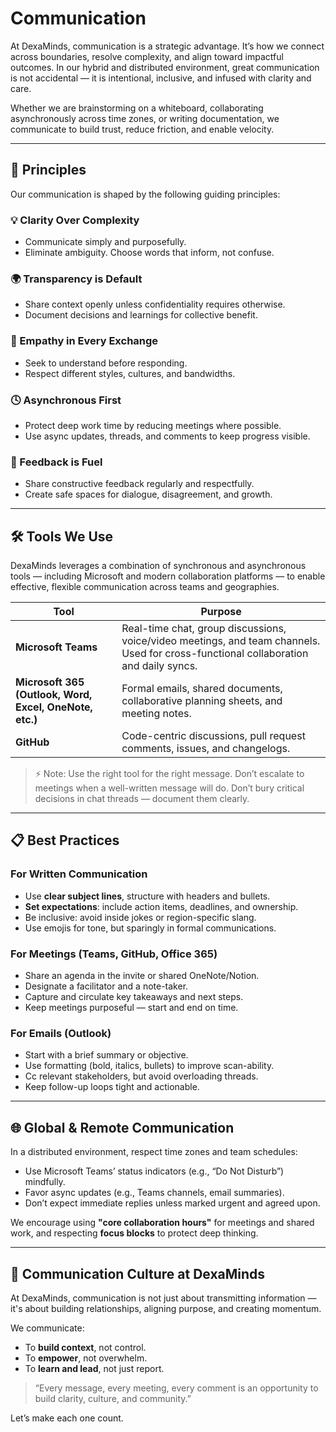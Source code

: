 # Communication

At DexaMinds, communication is a strategic advantage. It’s how we connect across boundaries, resolve complexity, and align toward impactful outcomes. In our hybrid and distributed environment, great communication is not accidental — it is intentional, inclusive, and infused with clarity and care.

Whether we are brainstorming on a whiteboard, collaborating asynchronously across time zones, or writing documentation, we communicate to build trust, reduce friction, and enable velocity.

---

## 🎯 Principles

Our communication is shaped by the following guiding principles:

### 💡 Clarity Over Complexity
- Communicate simply and purposefully.
- Eliminate ambiguity. Choose words that inform, not confuse.

### 🌍 Transparency is Default
- Share context openly unless confidentiality requires otherwise.
- Document decisions and learnings for collective benefit.

### 🧠 Empathy in Every Exchange
- Seek to understand before responding.
- Respect different styles, cultures, and bandwidths.

### 🕓 Asynchronous First
- Protect deep work time by reducing meetings where possible.
- Use async updates, threads, and comments to keep progress visible.

### 🔁 Feedback is Fuel
- Share constructive feedback regularly and respectfully.
- Create safe spaces for dialogue, disagreement, and growth.

---

## 🛠 Tools We Use

DexaMinds leverages a combination of synchronous and asynchronous tools — including Microsoft and modern collaboration platforms — to enable effective, flexible communication across teams and geographies.

| Tool               | Purpose |
|--------------------|---------|
| **Microsoft Teams** | Real-time chat, group discussions, voice/video meetings, and team channels. Used for cross-functional collaboration and daily syncs. |
| **Microsoft 365 (Outlook, Word, Excel, OneNote, etc.)** | Formal emails, shared documents, collaborative planning sheets, and meeting notes. |
| **GitHub**         | Code-centric discussions, pull request comments, issues, and changelogs. |

> ⚡ Note: Use the right tool for the right message. Don’t escalate to meetings when a well-written message will do. Don’t bury critical decisions in chat threads — document them clearly.

---

## 📋 Best Practices

### For Written Communication
- Use **clear subject lines**, structure with headers and bullets.
- **Set expectations**: include action items, deadlines, and ownership.
- Be inclusive: avoid inside jokes or region-specific slang.
- Use emojis for tone, but sparingly in formal communications.

### For Meetings (Teams, GitHub, Office 365)
- Share an agenda in the invite or shared OneNote/Notion.
- Designate a facilitator and a note-taker.
- Capture and circulate key takeaways and next steps.
- Keep meetings purposeful — start and end on time.

### For Emails (Outlook)
- Start with a brief summary or objective.
- Use formatting (bold, italics, bullets) to improve scan-ability.
- Cc relevant stakeholders, but avoid overloading threads.
- Keep follow-up loops tight and actionable.

---

## 🌐 Global & Remote Communication

In a distributed environment, respect time zones and team schedules:

- Use Microsoft Teams’ status indicators (e.g., “Do Not Disturb”) mindfully.
- Favor async updates (e.g., Teams channels, email summaries).
- Don’t expect immediate replies unless marked urgent and agreed upon.

We encourage using **"core collaboration hours"** for meetings and shared work, and respecting **focus blocks** to protect deep thinking.

---

## 💬 Communication Culture at DexaMinds

At DexaMinds, communication is not just about transmitting information — it's about building relationships, aligning purpose, and creating momentum.

We communicate:

- To **build context**, not control.
- To **empower**, not overwhelm.
- To **learn and lead**, not just report.

> “Every message, every meeting, every comment is an opportunity to build clarity, culture, and community.”

Let’s make each one count.
